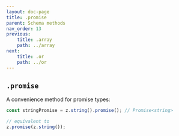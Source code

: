 ```yaml
---
layout: doc-page
title: .promise
parent: Schema methods
nav_order: 13
previous:
    title: .array
    path: ../array
next:
    title: .or
    path: ../or
---
```


## `.promise`

A convenience method for promise types:

```ts
const stringPromise = z.string().promise(); // Promise<string>

// equivalent to
z.promise(z.string());
```
